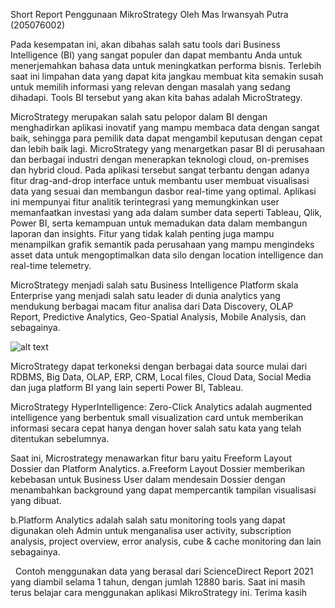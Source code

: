 Short Report Penggunaan MikroStrategy
Oleh Mas Irwansyah Putra (205076002)


Pada kesempatan ini, akan dibahas salah satu tools dari Business Intelligence (BI) yang sangat populer dan dapat membantu Anda untuk menerjemahkan bahasa data untuk meningkatkan performa bisnis. Terlebih saat ini limpahan data yang dapat kita jangkau membuat kita semakin susah untuk memilih informasi yang relevan dengan masalah yang sedang dihadapi. Tools BI tersebut yang akan kita bahas adalah MicroStrategy.
 
MicroStrategy merupakan salah satu pelopor dalam BI dengan menghadirkan aplikasi inovatif yang mampu membaca data dengan sangat baik, sehingga para pemilik data dapat mengambil keputusan dengan cepat dan lebih baik lagi. MicroStrategy yang menargetkan pasar BI di perusahaan dan berbagai industri dengan menerapkan teknologi cloud, on-premises dan hybrid cloud. Pada aplikasi tersebut sangat terbantu dengan adanya fitur drag-and-drop interface untuk membantu user membuat visualisasi data yang sesuai dan membangun dasbor real-time yang optimal. Aplikasi ini mempunyai fitur analitik terintegrasi yang memungkinkan user memanfaatkan investasi yang ada dalam sumber data seperti Tableau, Qlik, Power BI, serta kemampuan untuk memadukan data dalam membangun laporan dan insights. Fitur yang tidak kalah penting juga mampu menampilkan grafik semantik pada perusahaan yang mampu mengindeks asset data untuk mengoptimalkan data silo dengan location intelligence dan real-time telemetry.

MicroStrategy menjadi salah satu Business Intelligence Platform skala Enterprise yang menjadi salah satu leader di dunia analytics yang mendukung berbagai macam fitur analisa dari Data Discovery, OLAP Report, Predictive Analytics, Geo-Spatial Analysis, Mobile Analysis, dan sebagainya.

![alt text](https://user-images.githubusercontent.com/28435764/143301371-ad669048-3cdf-4708-8e8f-8b6e43ba07ce.png?raw=true)



MicroStrategy dapat terkoneksi dengan berbagai data source mulai dari RDBMS, Big Data, OLAP, ERP, CRM, Local files, Cloud Data, Social Media dan juga platform BI yang lain seperti Power BI, Tableau.
 


MicroStrategy HyperIntelligence: Zero-Click Analytics adalah augmented intelligence yang berbentuk small visualization card untuk memberikan informasi secara cepat hanya dengan hover salah satu kata yang telah ditentukan sebelumnya.

Saat ini, Microstrategy menawarkan fitur baru yaitu Freeform Layout Dossier dan Platform Analytics.
a.Freeform Layout Dossier memberikan kebebasan untuk Business User dalam mendesain Dossier dengan menambahkan background yang dapat mempercantik tampilan visualisasi yang dibuat.

b.Platform Analytics adalah salah satu monitoring tools yang dapat digunakan oleh Admin untuk menganalisa user activity, subscription analysis, project overview, error analysis, cube & cache monitoring dan lain sebagainya.

 
Contoh menggunakan data yang berasal dari ScienceDirect Report 2021 yang diambil selama 1 tahun, dengan jumlah 12880 baris. Saat ini masih terus belajar cara menggunakan aplikasi MikroStrategy ini. Terima kasih
